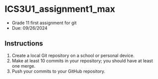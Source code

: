 # ICS3U1_assignment1_max
- Grade 11 first assignment for git
- Due: 09/26/2024

## Instructions
1. Create a local Git repository on a school or personal device.
2. Make at least 10 commits in your repository; you should have at least one merge.
3. Push your commits to your GitHub repository.